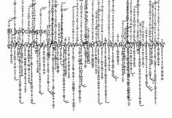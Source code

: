 l9 ap0calypse


e̷̳̓̋̀͋̽̅̀̽̐̀͑͂̉̀̅͘͝͝ṛ̸̡̨̢͕̮͇̝͈̫̖̲̯̏̋͒͆̈̊̚͝ä̸̧̛̛̛̹̼̗̱̟̝̫͍̳̜̜̞̬̖̲̲̠̤̫͕͉̤̩̮͕͑̽̋͂̀̎̉̓͌̓̉͋̀͑̂͆͐̈́͋̒̓̈͌͆́͑̉̓̔̈́̚̕̚̕̕͘͘̚͜͝͝͝ ̷̨̢̠̝̱͚͎̘̜̫̓̔̀̈́̚ģ̸̡̡̥͈̤͕̝͎̭̳̮̖̩̪͖̩͍͙͓̹̫̭͉̝͙̥̺̮͇͙͖̪̟͎̺̥̤̻̗̮̥̇́̂̔̂̇̈́̉̔͘̕͘͜j̴̧̟̹̻͍̳̺̗͎̺̘̠̣̬̫͎̱̯̥̬̰͍́͛̔̈́̑̎̀̊̏̈͗̍̇̊̔͗̈́̊́̌̾̃͋̈́̌͒̄̑̊͑̈́̚͠n̷̨̡͍̗̬͔̥͔͚̲͖̼̝̻̗̹͚̱͓̜̳̘̝͚͉̖͓̫̘̠̯͎͖͙͠ͅơ̸̡̧͇̭̮̭̳̺̲̟͚̙̜͚̻̩̮̻̦̞̩̫̘̣̲̝̰̯̾̈́̀́̌̈́̋̔̅̋̈̄̑̎̐̀̆͆͋̆̈̉̈́͜͝͝͝ͅp̸̨̡̢̡̮̙̱̲͎̦͙̼̳͔̞̣͓̙̘̱̥̫̘̖̟̭͕̮̤̘̻̲̤͚̹̮͔͍͔̤͖̯̪̌̈́̓͒̄̎̿̈́͆͑̐̋̀͛̋̓͒̑͊̈́̽̀́͋̓̂̌̚͘̚͜͠,̷̛̫̹͚̜̭́͆̑̇̇̇͗̈́̃̀̓̌͗̍̇͋̅̾͆͛̈́̉̓͛̈̒̈́̀̑͘͘͘͝͠͝͠͝k̶̢̰̼͚̫͉̺̜̠̩̫̠̱̦̹͎̟̪̙̳̄̒͂̇̾͂̄̃͗ẙ̸̧̢̧̨̢̛̛̗̤͓̖̯͕̭͚̖̞̱͎̜͎̱̩̮͓̪̟̼̦̗̯̫͔̙̩̪̲̀̔̀́̄͊͐̾̑̀̔̈̈́̈́̍̍̎̆̋̀̓͜͠͝ͅù̵̡̢̝̲͓̼̜̤̻̪͓̰̗̮̞̬̜͓̲̱͖̉ͅ ̸̢̨̢̱͚̰̻̟̼̰̜̤͓̰͙̖̥̮̬̪͉̦̲̣̝͈̝̫̳̠̩̗̤̯͔̒̍̏͂̓̀̋͒́̈̉̊̚͜͜͜͝ͅơ̸̡̧̛̛̖̪͕͇̭̝̾̋͂̀͗͆̒̐̋͑͒̔͐̍̎͛̏̽̓̏̅̑͑̈́̊͐̃̔̊̈̇̕̚̚͘̚̚̚͝͠͠'̷̢̡̨̡̛͕͚̜̝̻̱̖͓̠̭̱̫͖̥̪͎̞̜̼̦̩̲͉͉̣͎̯̪͍̙͕̪̗̣̼̣̲͉̫̖̘̫̪̞̊͆̐̍̂͛̎͗̃̑͋̔̈̽͂̿̾̔͑̓̀̏̔͘̕͠͝ͅ;̴̛̛̛͍̳̏̆͑͋̂̿̂̉̋̀͋̑͊̓̃̎̾͒̽͆̊͆̈͒͒̋́̐̈́͒̌̏̈́̓̚͘͘͠͝͝͝s̵̛̭͖̗̣̱͕͔̙̳̻̥͍̮̭̦̗̝͗͗̋̏͒̀̃͌̒̔͆̃͂̅̀͂̃́̉̓͛͌̀͑͌͒̿̀̈́̑̌̅̔̇̆̿̚̚͘͝͠ͅp̵̧̛͎̼̪͙̹̯̰̰̦̖͙͓͖̳̟̰͇̈̾̽̈̐͌̒͒̑͑̃̎̎̀͘̚ͅj̴͍͎̟͈̰̫̹̰͍̣̦̜̀̇͗͆̊̀͆͛͐̐̑̌̓̊̈͒̈́̓͑̀̃͊̓̑͛͘͜͝ͅ ̵̨̨̡̡̨̨̧̢̛̛͎͓̳̖̙̙̟̥̺̘̘̠̳͓̣̺̱̻̬͖͍̯̺͔̺̩̝̩̫͚̰̩̗̏̀̆͋̀̓̏̍̄̃̐̒͑̃̔̒͛͋̆͐̍͘͜͜͠͝ę̷̗̻̙̳̖̜͓̖͇͓͎͓̮̼̯͈͉̻̝̳̾̌͊̒ͅͅŞ̵̘̱̜͉͚͎̣̮̖͕͖͎̲̬̥̫͈̗̦̥͓̬̲̽̈́̾̕ͅẄ̶̧̡̨̧̘̤̙̻̪͎̗̠̞͓̙̙͇̥͙̪͓͖͓̩̜̫̣̯̻̱͚͇̳̮̜̫̗̩̜̹͍̥̠̻̳̺̹̗̍̇̅͗̆̒͌͋̈͐̍̐͆̒̓̄̓̔̀̾̇̂̕̕͠ͅ>̵̨̩̩̯͖̹̣̥͔̤̺̳̞̟̖̩̱̥̱͎̩̩̟̲̘̘̜̜̹̙̣͇͓̖͚̳̯͙̙̬̻̯̤̮̀̿̎̑͛̆̀̌͑̌̅̑̈̇̔̆̂̊̈͛̾̎̈́̎͗̉͂̇̀͠͝V̷̧̨̢̛̟̜͔̬̤̯̝̟̝̱̻̤̠̩̥̪̺̞͓̹̻͚͔̲͎̭̋͛͂͒̋̆̔̃̒̓̀̄͐̃̇͛̈́̐̉͂̃̍͂̎͆͛̔͑͆̌̆̈́̈́͌̿̂͂̿̒͐͌̊͐̕̕̕̚̕̕͜͜{̶͓̗͖͔̳̭̟̜̖̝̯̙̞͎̳͆͛͋̿͌̇̀̉͐̀̋̊͑̽̿̂̈͋̏͛̿͂͌̀̊̾̾̓̉̈́̽̊̒̃̚̕̚̕͝ͅ'̵̢̡̠̫̰̙͚̼̬̠̼̗̂́̔͆͆͛̽̉̀̐̑͐̈́̀͆͊̈́̐̿̽̇͒̾͋̾̒̅͗͆̿͑̀̕͘̚̕̕̚͜͝͝͝͝R̸̢̼̹̪̖̲̬̘̺̤̭̳͛̉̈͒̐͐̔̆̔͘H̸̨̧̛̗̮̜̞̳̤̮͖̳̳̰͓̳͖͒̀̆̋̄́̊͂̈́̐͛̋͐͒̄̑̽͌̊͐̍̓̓̀͒̂̈́͛̎̋͘ ̷̡̛̗̪͔̦̬̱̮̬̳̗̫̖̫̣̱͕͕͙̞̝̅̀̍̃̈́̏̆̔̿̑̐̀̍̓͐̿̀́̃̄̚͠͠ͅĶ̴̧̧̢̨̡̧̹̱̼̭̘̟̤̹̺̘̬̺͚͓̰̭͍̺̘̝͚̱̱͍̰̼̦̤̖̙̪̟̫̦̰̗͙̉̈́́̽̏̊͋͒̿̃̑̈́̃̔̊̅̐̍́̌͐͛͒̋̂̈͌̀̋̀̍́̈́͗̎̂̿͌̄̏̒̚̕̚͘̚͜͠͝͝͠ͅP̸̧̢̨̡̨̘̤͎̩̹̙̻̮̥̮̼̪̰̩͔̰͙̹̻͌̔̉̊̔̿̊̎̒͋͛͐̃͑̒̈́̈́͂̈́͆͗̈́́̔̈́̒̽̕ͅT̷̨̡̨̼̟̤͎̱͈̞̼͓̱̲̟͇̹͎̬̯̤̝̼͇̤͚͙̮̖̱͕͙̭̞̞̺͈̼̯͍̞̙͙͕̀͊̌̇̚͜R̵̢̧̨̨̛̛̜̗̥̦͇͕̘̘͕̲̹̼͙͈̓̂̈́̈́̍̑̉̌̂̌̈̃͛̌͒̏̆̌͛́̂́̈̈́̎̓̂́̍̈́̈́͌͒͋̽̿̀̀̓̐̽̚͝͠D̴̡̨̢͔̥̖̭̬̞̟̳͈̝̯͇͚̦̜̳̱͖̺̈̐̌̋̃̈́̒́̉̎̽̏̊͛̄̊͒͒͗́͆̄̈͑͊̾̐͌͐͒͗͘̕̕͜͜͝͝ͅͅM̷̨̛̦͈̻̼̲̙̼̳͖͚͓͙̖̉͂̓̆̃͐K̷̡̡̮̰͚̪͔̦͍̼͉̖̘̳͕̭̮̭̼͓͙̪̣̦̥͈͈̃̏̈́͆͆̈̈́̍́̊̈́̎̈͝J̸̫̟̲͕̱̞̲̻̪̥̦̝̙̤͖̲͎̰̙͓̪̀̔͌́̀͆͂͒̅͝͝,̸̧̨̢̢̡̛͔̖͚̬̻̜͚̟͍͚̦͇̠̦̖͈̣͓̣̥̣̟̻̙̟̣͓͚̙̘͍͙͚͉͆͋̓͒͂̃̀͌͑̾̔̍͊̀̍̏̏́͐̐̀̈́̄͊̅̑̇̾̍̄͑́̚̚̕̕͜͝͠͝͠͝
̸̡̢̢̢̧̨̛̩̯̤̖̣͚̖̟̬̭͕͕̥̜̳̻͇̣͔͉̺͙̖̜̼̺̯̬͚̦͖͎̻̙̠̗͖̫̃͊̂͛̃͊͛̇̽͒͊͋̓͑͛̃̃͆̃̄͗̅̅̎̑͊̓̿̈́̕͘͝ͅZ̸̛̘̦̬̘̼̙̰̳̯͎̫̠͚̱͔͎͚̝̩̹̽͐̓̌̆͑̀̐̒̑̆̿̈̊͊̀̓́̓͌̆̀͐̊̀͂́̔͆͌͋̋̈̋̈́̊́̄̓̇̏͜͠͝͠ͅͅT̵̡̢̛͚̖̪̣̘̮͖̝̬̫̭̼̼̫̀̂̽̅̏̌̍͂͋̑̓̄͆̉͆͂̂̌͐̂̀͊̀̆̀̚͝͠R̸̛͉̺̳̞͕̃͛̂̿̐̎̄͋͗͑̆̈́̎̃̽͗̓͒͊̄́̐́̓͂̑͊͊͊̏̌͑͛̅̌̌̕̕̚͝͝J̶̨̢̢̨̢̞͔̯̬̬͚̯̱̺̙̹͚̮͉̺̦̖̪̗̤̯̙̣͓̱͕̯͙̹̘̥̝̞̹̳̦͚̝̥̃̓̀̇̇͋́̄̋̀̀̿̆̈͘͜Ÿ̵̨̧͓̫̼̗̖̠̬͍̙͙̖̻̦̠́̽̌̎̂̽͆̇̀̀̅̒́̅͂Ť̸̡̢̡̢̮̘̫̞̰̘̗̤͎̝̠̬̦͕̖̗͔̫͚̝͓̞͕͇̟̬̾̈̒͊͒̆̃́̈͜͜͜ͅK̴̨̡̧̨̡͈͔͕̫̥̠̩̮̭͕͔̲̣̯̺͖̺̘͓̈́̐̀̅̏̃̃̂̾̐̏̂̍̍̈́͊͑̃̿̐͒̓̄͆͋͊̿̚̚̚͜͜͝͝ͅͅJ̵̬̫̫͙͍̟͚̠̮͕̳͚̜̒̓̽̎̔͒͋̃͊̃̏̉̐̎̔̾̄̂̑̍̑̀͌̃̌̕̕̚͝͠Y̸̢̢̛̙̘̣̯̯̺̼̦̮͖͎̳̩̬̣͎̮̙͓̫͖̪̗̼̼̠̼̞͎͖̲̱͎͓͖̩̼̮̮͈̗͕̾̐̑́́͗̽̒͛̅̈́͌͐̉̀̊͋́͑́͋́͑͛͗͐̉̕̚ͅͅŢ̵̺͈͙̻̲͓̝͖͖͙̭͙͍̒̀͋́̆́͑̑̉̀̇́̓̐̑́̄̾̈͗͑͒̇̎̾̓̈́̾̋̃̀̿̔̾̽̓̄̽͊̎̕͝͠K̸̨̢̧̢̹̱͎̣͓̣̞̖̘̟͎̺͓̤̤̳̼̮͚̜̯͇̽͒̕
